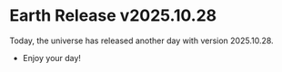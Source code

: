# Earth Release v2025.10.28
Today, the universe has released another day with version 2025.10.28.
- Enjoy your day!
